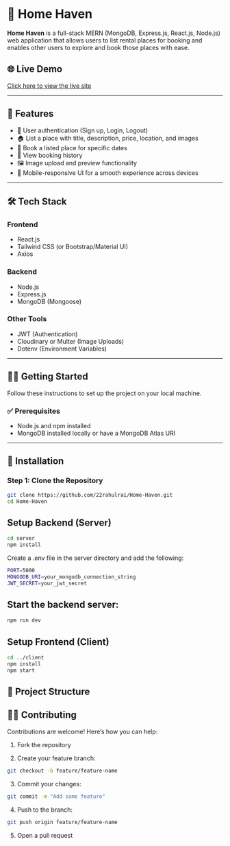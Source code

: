 # 🏡 Home Haven

**Home Haven** is a full-stack MERN (MongoDB, Express.js, React.js, Node.js) web application that allows users to list rental places for booking and enables other users to explore and book those places with ease.

## 🌐 Live Demo

[Click here to view the live site](https://home-haven-nu.vercel.app/) <!-- Replace '#' with your live URL -->

---

## 📌 Features

- 🔐 User authentication (Sign up, Login, Logout)
- 🏠 List a place with title, description, price, location, and images
- 📅 Book a listed place for specific dates
- 🧾 View booking history
- 🖼️ Image upload and preview functionality
- 🧭 Mobile-responsive UI for a smooth experience across devices

---

## 🛠️ Tech Stack

### Frontend
- React.js
- Tailwind CSS (or Bootstrap/Material UI)
- Axios

### Backend
- Node.js
- Express.js
- MongoDB (Mongoose)

### Other Tools
- JWT (Authentication)
- Cloudinary or Multer (Image Uploads)
- Dotenv (Environment Variables)

---

## 🧑‍💻 Getting Started

Follow these instructions to set up the project on your local machine.

### ✅ Prerequisites

- Node.js and npm installed
- MongoDB installed locally or have a MongoDB Atlas URI

---

## 🚀 Installation

### Step 1: Clone the Repository

```bash
git clone https://github.com/22rahulrai/Home-Haven.git
cd Home-Haven
```

## Setup Backend (Server)

```bash
cd server
npm install
```

Create a .env file in the server directory and add the following:

```bash
PORT=5000
MONGODB_URI=your_mongodb_connection_string
JWT_SECRET=your_jwt_secret
```

## Start the backend server:

```bash
npm run dev
```

## Setup Frontend (Client)

```bash
cd ../client
npm install
npm start
```

## 📁 Project Structure



## 👨‍💻 Contributing

Contributions are welcome! Here’s how you can help:

1. Fork the repository

2. Create your feature branch:
```bash
git checkout -b feature/feature-name
```
3. Commit your changes:
```bash
git commit -m "Add some feature"
```
4. Push to the branch:
```bash
git push origin feature/feature-name
```

5. Open a pull request


